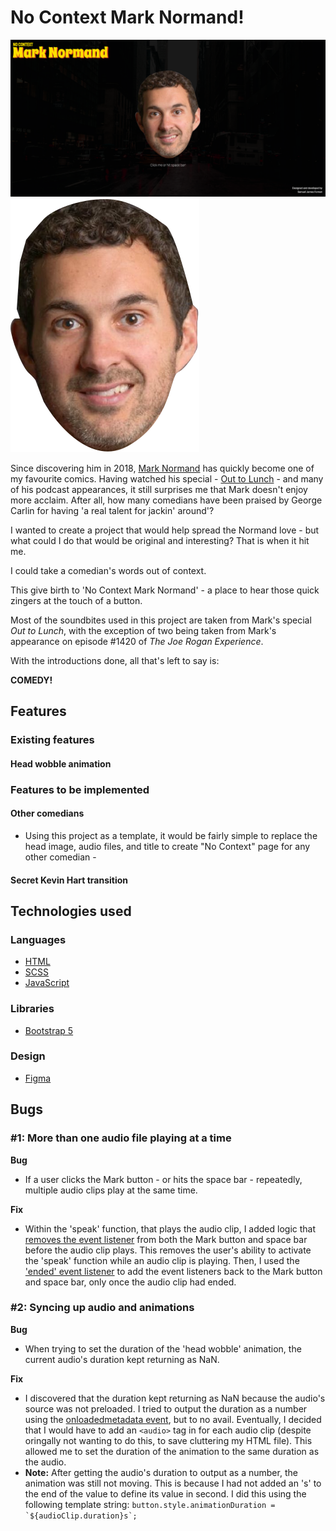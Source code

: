 # No Context Mark Normand!

![No Context Mark Normand](docs/screenshots/main-page-screenshot.png)
![No Context Mark Normand](assets/imgs/mark-head.svg)

Since discovering him in 2018, [Mark Normand](https://twitter.com/marknorm?ref_src=twsrc%5Egoogle%7Ctwcamp%5Eserp%7Ctwgr%5Eauthor) has quickly become one of my favourite comics. Having watched his special - [Out to Lunch](https://www.youtube.com/watch?v=tDolNU89SXI&ab_channel=marknormand) - and many of his podcast appearances, it still surprises me that Mark doesn't enjoy more acclaim. After all, how many comedians have been praised by George Carlin for having 'a real talent for jackin' around'?

I wanted to create a project that would help spread the Normand love - but what could I do that would be original and interesting? That is when it hit me.

I could take a comedian's words out of context.

This give birth to 'No Context Mark Normand' - a place to hear those quick zingers at the touch of a button.

Most of the soundbites used in this project are taken from Mark's special _Out to Lunch_, with the exception of two being taken from Mark's appearance on episode #1420 of _The Joe Rogan Experience_.

With the introductions done, all that's left to say is:

**COMEDY!**

## Features

### Existing features

#### Head wobble animation

### Features to be implemented

#### Other comedians

- Using this project as a template, it would be fairly simple to replace the head image, audio files, and title to create "No Context" page for any other comedian -

#### Secret Kevin Hart transition

## Technologies used

### Languages

- [HTML](https://developer.mozilla.org/en-US/docs/Learn/Getting_started_with_the_web/HTML_basics)
- [SCSS](https://sass-lang.com/)
- [JavaScript](https://developer.mozilla.org/en-US/docs/Web/JavaScript)

### Libraries

- [Bootstrap 5](https://getbootstrap.com/docs/5.0/getting-started/introduction/)

### Design

- [Figma](https://www.figma.com/)

## Bugs

### #1: More than one audio file playing at a time

**Bug**

- If a user clicks the Mark button - or hits the space bar - repeatedly, multiple audio clips play at the same time.

**Fix**

- Within the 'speak' function, that plays the audio clip, I added logic that [removes the event listener](https://developer.mozilla.org/en-US/docs/Web/API/EventTarget/removeEventListener) from both the Mark button and space bar before the audio clip plays. This removes the user's ability to activate the 'speak' function while an audio clip is playing. Then, I used the ['ended' event listener](https://developer.mozilla.org/en-US/docs/Web/API/HTMLMediaElement/ended_event) to add the event listeners back to the Mark button and space bar, only once the audio clip had ended.

### #2: Syncing up audio and animations

**Bug**

- When trying to set the duration of the 'head wobble' animation, the current audio's duration kept returning as NaN.

**Fix**

- I discovered that the duration kept returning as NaN because the audio's source was not preloaded. I tried to output the duration as a number using the [onloadedmetadata event](https://www.w3schools.com/jsref/event_onloadedmetadata.asp), but to no avail. Eventually, I decided that I would have to add an `<audio>` tag in for each audio clip (despite oringally not wanting to do this, to save cluttering my HTML file). This allowed me to set the duration of the animation to the same duration as the audio.
- **Note:** After getting the audio's duration to output as a number, the animation was still not moving. This is because I had not added an 's' to the end of the value to define its value in second. I did this using the following template string: `` button.style.animationDuration = `${audioClip.duration}s`; ``
